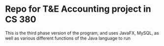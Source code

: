 # Repo for T&E Accounting project in CS 380

This is the third phase version of the program, and uses JavaFX, MySQL, as well as various different functions of the Java language to run
